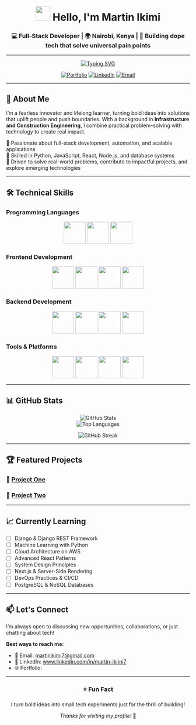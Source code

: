<!-- Header Section -->
<div align="center">

# <img src="https://media.giphy.com/media/hvRJCLFzcasrR4ia7z/giphy.gif" width="40px" /> Hello, I'm **Martin Ikimi**

### 💻 Full-Stack Developer | 🌍 Nairobi, Kenya | 🚀 Building dope tech that solve universal pain points  

---

<!-- Typing Animation -->
[![Typing SVG](https://readme-typing-svg.herokuapp.com?size=24&duration=4000&color=36BCF7&center=true&vCenter=true&width=600&lines=Fearless+Innovator+💡;Full-Stack+Developer+💻;Tech+Problem+Solver+🚀;Lifelong+Learner+📚)](https://git.io/typing-svg)

[![Portfolio](https://img.shields.io/badge/🌐_Portfolio-000000?style=for-the-badge)](https://yourportfolio.com)
[![LinkedIn](https://img.shields.io/badge/💼_LinkedIn-0A66C2?style=for-the-badge)](https://www.linkedin.com/in/martin-ikimi7)
[![Email](https://img.shields.io/badge/📧_Email-EA4335?style=for-the-badge)](mailto:martinikimi7@gmail.com)

</div>

---

## 📖 About Me  

I’m a fearless innovator and lifelong learner, turning bold ideas into solutions that uplift people and push boundaries. With a background in **Infrastructure and Construction Engineering**, I combine practical problem-solving with technology to create real impact.  

🔹 Passionate about full-stack development, automation, and scalable applications  
🔹 Skilled in Python, JavaScript, React, Node.js, and database systems  
🔹 Driven to solve real-world problems, contribute to impactful projects, and explore emerging technologies  

---

## 🛠️ Technical Skills  

### Programming Languages  
<p align="center">
  <img src="https://img.shields.io/badge/Python-3776AB?style=flat-square&logo=python&logoColor=white" height="60" />
  <img src="https://img.shields.io/badge/JavaScript-F7DF1E?style=flat-square&logo=javascript&logoColor=black" height="60" />
  <img src="https://img.shields.io/badge/TypeScript-3178C6?style=flat-square&logo=typescript&logoColor=white" height="60" />
</p>

### Frontend Development  
<p align="center">
  <img src="https://img.shields.io/badge/React-61DAFB?style=flat-square&logo=react&logoColor=black" height="60" />
  <img src="https://img.shields.io/badge/Vue.js-4FC08D?style=flat-square&logo=vue.js&logoColor=white" height="60" />
  <img src="https://img.shields.io/badge/HTML5-E34F26?style=flat-square&logo=html5&logoColor=white" height="60" />
  <img src="https://img.shields.io/badge/CSS3-1572B6?style=flat-square&logo=css3&logoColor=white" height="60" />
</p>

### Backend Development  
<p align="center">
  <img src="https://img.shields.io/badge/Node.js-339933?style=flat-square&logo=node.js&logoColor=white" height="60" />
  <img src="https://img.shields.io/badge/Express-000000?style=flat-square&logo=express&logoColor=white" height="60" />
  <img src="https://img.shields.io/badge/Django-092E20?style=flat-square&logo=django&logoColor=white" height="60" />
  <img src="https://img.shields.io/badge/Flask-000000?style=flat-square&logo=flask&logoColor=white" height="60" />
</p>

### Tools & Platforms  
<p align="center">
  <img src="https://img.shields.io/badge/Git-F05032?style=flat-square&logo=git&logoColor=white" height="60" />
  <img src="https://img.shields.io/badge/Docker-2496ED?style=flat-square&logo=docker&logoColor=white" height="60" />
  <img src="https://img.shields.io/badge/AWS-232F3E?style=flat-square&logo=amazon-aws&logoColor=white" height="60" />
  <img src="https://img.shields.io/badge/PostgreSQL-4169E1?style=flat-square&logo=postgresql&logoColor=white" height="60" />
</p>

---

## 📊 GitHub Stats  

<div align="center">

![GitHub Stats](https://github-readme-stats.vercel.app/api?username=Martinikimi&show_icons=true&theme=radical&hide_border=true&include_all_commits=true)  
![Top Languages](https://github-readme-stats.vercel.app/api/top-langs/?username=Martinikimi&layout=compact&theme=radical&hide_border=true)

![GitHub Streak](https://github-readme-streak-stats.herokuapp.com/?user=Martinikimi&theme=radical&hide_border=true)

</div>

---

## 🏆 Featured Projects  

### 🎯 [Project One](https://github.com/YOUR_USERNAME/project-one)  


### 🚀 [Project Two](https://github.com/YOUR_USERNAME/project-two)  
 

---

## 📈 Currently Learning  

- [ ] Django & Django REST Framework  
- [ ] Machine Learning with Python  
- [ ] Cloud Architecture on AWS  
- [ ] Advanced React Patterns  
- [ ] System Design Principles  
- [ ] Next.js & Server-Side Rendering  
- [ ] DevOps Practices & CI/CD  
- [ ] PostgreSQL & NoSQL Databases  

---

## 📫 Let's Connect  

I’m always open to discussing new opportunities, collaborations, or just chatting about tech!  

**Best ways to reach me:**  
- 📧 Email: martinikimi7@gmail.com  
- 💼 LinkedIn: www.linkedin.com/in/martin-ikimi7  
- 🌐 Portfolio:  

---

<div align="center">

### ⭐ Fun Fact  
I turn bold ideas into small tech experiments just for the thrill of building!  

*Thanks for visiting my profile!* 🚀  

</div>



